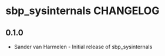 sbp_sysinternals CHANGELOG
==========================

0.1.0
-----
- Sander van Harmelen - Initial release of sbp_sysinternals
